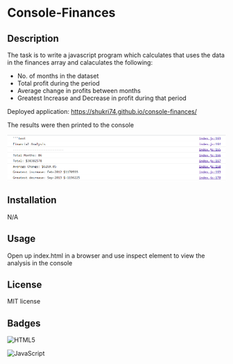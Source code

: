 # Console-Finances

## Description

The task is to write a javascript program which calculates that uses the data in the finances array and calaculates the following:

- No. of months in the dataset
- Total profit during the period
- Average change in profits between months
- Greatest Increase and Decrease in profit during that period

Deployed application: https://shukri74.github.io/console-finances/

The results were then printed to the console

![Screenshot](console%20analysis.PNG)


## Installation

N/A

## Usage

Open up index.html in a browser and use inspect element to view the analysis in the console 

## License

MIT license

## Badges

 ![HTML5](https://img.shields.io/badge/html5-%23E34F26.svg?style=for-the-badge&logo=html5&logoColor=white)

![JavaScript](https://img.shields.io/badge/javascript-%23323330.svg?style=for-the-badge&logo=javascript&logoColor=%23F7DF1E)
